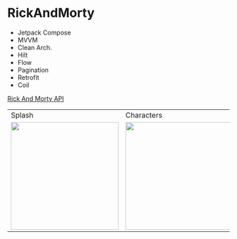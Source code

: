 # RickAndMorty
- Jetpack Compose
- MVVM
- Clean Arch.
- Hilt
- Flow
- Pagination
- Retrofit
- Coil

<a href="https://rickandmortyapi.com/" target="_blank">Rick And Morty API</a> 

<table>
        <tr> 
            <td>Splash</td>
            <td>Characters</td>
            <td>Character Detail</td>
        </tr>
        <tr> 
            <td><img width="244" alt="" src="https://github.com/kdrblt/RickAndMorty/assets/132228860/e9885e47-6db1-4bd0-b406-eff3bd52687f"></td>
            <td><img width="244" alt="" src="https://github.com/kdrblt/RickAndMorty/assets/132228860/df5c61e1-3041-4221-a96b-e01be8c9c1f0"></td></td>
            <td><img width="244" alt="" src="https://github.com/kdrblt/RickAndMorty/assets/132228860/272f3f84-03f9-4899-9c0c-2fae96cf746b"></td>
        </tr>
        
</table>
